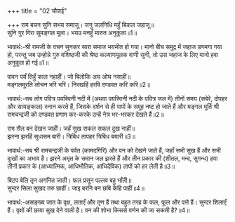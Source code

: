 +++
title = "02 चौपाई"

+++
राम बचन सुनि सभय समाजू। जनु जलनिधि महुँ बिकल जहाजू॥  
सुनि गुर गिरा सुमङ्गल मूला। भयउ मनहुँ मारुत अनुकूला॥1॥  

भावार्थ:-श्री रामजी के वचन सुनकर सारा समाज भयभीत हो गया। मानो बीच समुद्र में जहाज डगमगा गया हो, परन्तु जब उन्होन्ने गुरु वशिष्ठजी की श्रेष्ठ कल्याणमूलक वाणी सुनी, तो उस जहाज के लिए मानो हवा अनुकूल हो गई॥1॥  

पावन पयँ तिहुँ काल नहाहीं। जो बिलोकि अघ ओघ नसाहीं॥  
मङ्गलमूरति लोचन भरि भरि। निरखहिं हरषि दण्डवत करि करि॥2॥  

भावार्थ:-सब लोग पवित्र पयस्विनी नदी में (अथवा पयस्विनी नदी के पवित्र जल में) तीनों समय (सबेरे, दोपहर और सायङ्काल) स्नान करते हैं, जिसके दर्शन से ही पापों के समूह नष्ट हो जाते हैं और मङ्गल मूर्ति श्री रामचन्द्रजी को दण्डवत प्रणाम कर-करके उन्हें नेत्र भर-भरकर देखते हैं॥2॥  

राम सैल बन देखन जाहीं। जहँ सुख सकल सकल दुख नाहीं॥  
झरना झरहिं सुधासम बारी। त्रिबिध तापहर त्रिबिध बयारी॥3॥  

भावार्थ:-सब श्री रामचन्द्रजी के पर्वत (कामदगिरि) और वन को देखने जाते हैं, जहाँ सभी सुख हैं और सभी दुःखों का अभाव है। झरने अमृत के समान जल झरते हैं और तीन प्रकार की (शीतल, मन्द, सुगन्ध) हवा तीनों प्रकार के (आध्यात्मिक, आधिभौतिक, आधिदैविक) तापों को हर लेती है॥3॥  

बिटप बेलि तृन अगनित जाती। फल प्रसून पल्लव बहु भाँती॥  
सुन्दर सिला सुखद तरु छाहीं। जाइ बरनि बन छबि केहि पाहीं॥4॥  

भावार्थ:-असङ्ख्य जात के वृक्ष, लताएँ और तृण हैं तथा बहुत तरह के फल, फूल और पत्ते हैं। सुन्दर शिलाएँ हैं। वृक्षों की छाया सुख देने वाली है। वन की शोभा किससे वर्णन की जा सकती है?॥4॥  

<div class="audioEmbed"  caption="AIR-वाचनम्" src="https://archive
.org/download/rAmcharitmAnas-AIR/EPI-215.mp3"></div>
